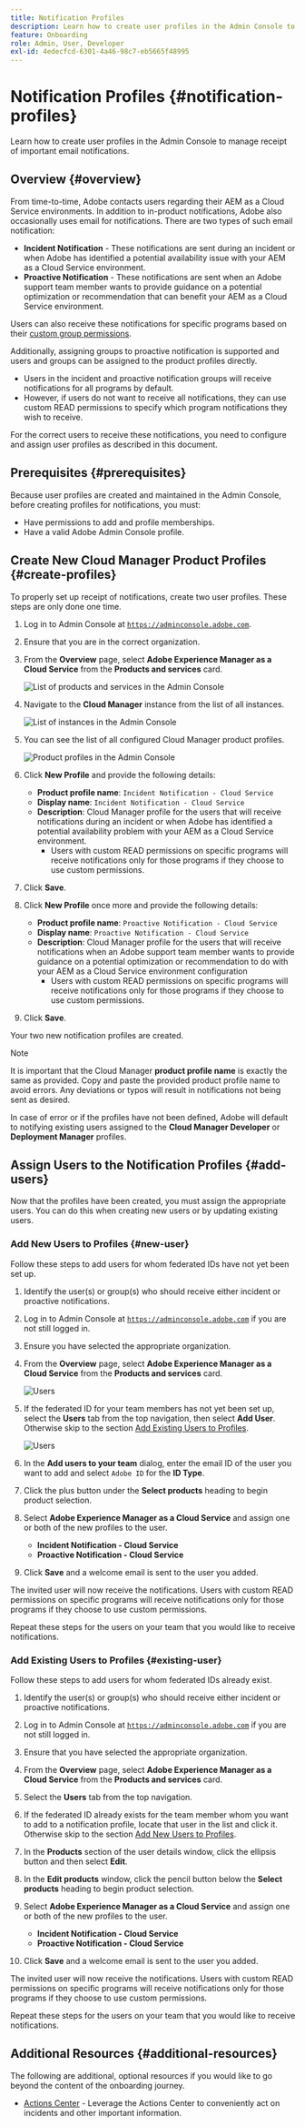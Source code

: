 ```yaml
---
title: Notification Profiles
description: Learn how to create user profiles in the Admin Console to manage receipt of important email notifications.
feature: Onboarding
role: Admin, User, Developer
exl-id: 4edecfcd-6301-4a46-98c7-eb5665f48995
---
```


# Notification Profiles {#notification-profiles}

Learn how to create user profiles in the Admin Console to manage receipt of important email notifications.

## Overview {#overview}

From time-to-time, Adobe contacts users regarding their AEM as a Cloud Service environments. In addition to in-product notifications, Adobe also occasionally uses email for notifications. There are two types of such email notification:

* **Incident Notification** - These notifications are sent during an incident or when Adobe has identified a potential availability issue with your AEM as a Cloud Service environment.
* **Proactive Notification** - These notifications are sent when an Adobe support team member wants to provide guidance on a potential optimization or recommendation that can benefit your AEM as a Cloud Service environment.

Users can also receive these notifications for specific programs based on their [custom group permissions](/help/implementing/cloud-manager/custom-permissions.md).

Additionally, assigning groups to proactive notification is supported and users and groups can be assigned to the product profiles directly.

* Users in the incident and proactive notification groups will receive notifications for all programs by default.
* However, if users do not want to receive all notifications, they can use custom READ permissions to specify which program notifications they wish to receive.

For the correct users to receive these notifications, you need to configure and assign user profiles as described in this document.

## Prerequisites {#prerequisites}

Because user profiles are created and maintained in the Admin Console, before creating profiles for notifications, you must:

* Have permissions to add and profile memberships.
* Have a valid Adobe Admin Console profile.

## Create New Cloud Manager Product Profiles {#create-profiles}

To properly set up receipt of notifications, create two user profiles. These steps are only done one time.

1. Log in to Admin Console at [`https://adminconsole.adobe.com`](https://adminconsole.adobe.com).

1. Ensure that you are in the correct organization.

1. From the **Overview** page, select **Adobe Experience Manager as a Cloud Service** from the **Products and services** card.

   ![List of products and services in the Admin Console](assets/products_services.png)

1. Navigate to the **Cloud Manager** instance from the list of all instances.

     ![List of instances in the Admin Console](assets/cloud_manager_instance.png)

1. You can see the list of all configured Cloud Manager product profiles.

    ![Product profiles in the Admin Console](assets/cloud_manager_profiles.png)

1. Click **New Profile** and provide the following details:

   * **Product profile name**: `Incident Notification - Cloud Service`
   * **Display name**: `Incident Notification - Cloud Service`
   * **Description**: Cloud Manager profile for the users that will receive notifications during an incident or when Adobe has identified a potential availability problem with your AEM as a Cloud Service environment.
     * Users with custom READ permissions on specific programs will receive notifications only for those programs if they choose to use custom permissions.

1. Click **Save**.

1. Click **New Profile** once more and provide the following details:

   * **Product profile name**: `Proactive Notification - Cloud Service`
   * **Display name**: `Proactive Notification - Cloud Service`
   * **Description**: Cloud Manager profile for the users that will receive notifications when an Adobe support team member wants to provide guidance on a potential optimization or recommendation to do with your AEM as a Cloud Service environment configuration
     * Users with custom READ permissions on specific programs will receive notifications only for those programs if they choose to use custom permissions.

1. Click **Save**.

Your two new notification profiles are created.

>[!NOTE]
>
>It is important that the Cloud Manager **product profile name** is exactly the same as provided. Copy and paste the provided product profile name to avoid errors. Any deviations or typos will result in notifications not being sent as desired.
>
>In case of error or if the profiles have not been defined, Adobe will default to notifying existing users assigned to the **Cloud Manager Developer** or **Deployment Manager** profiles.

## Assign Users to the Notification Profiles {#add-users}

Now that the profiles have been created, you must assign the appropriate users. You can do this when creating new users or by updating existing users.

### Add New Users to Profiles {#new-user}

Follow these steps to add users for whom federated IDs have not yet been set up.

1. Identify the user(s) or group(s) who should receive either incident or proactive notifications.

1. Log in to Admin Console at [`https://adminconsole.adobe.com`](https://adminconsole.adobe.com) if you are not still logged in.

1. Ensure you have selected the appropriate organization.

1. From the **Overview** page, select **Adobe Experience Manager as a Cloud Service** from the **Products and services** card.

   ![Users](assets/product_services.png)

1. If the federated ID for your team members has not yet been set up, select the **Users** tab from the top navigation, then select **Add User**. Otherwise skip to the section [Add Existing Users to Profiles](#existing-users).

   ![Users](assets/cloud_manager_add_user.png)

1. In the **Add users to your team** dialog, enter the email ID of the user you want to add and select `Adobe ID` for the **ID Type**. 

1. Click the plus button under the **Select products** heading to begin product selection.

1. Select **Adobe Experience Manager as a Cloud Service** and assign one or both of the new profiles to the user.

   * **Incident Notification - Cloud Service**
   * **Proactive Notification - Cloud Service**

1. Click **Save** and a welcome email is sent to the user you added.

The invited user will now receive the notifications. Users with custom READ permissions on specific programs will receive notifications only for those programs if they choose to use custom permissions.

Repeat these steps for the users on your team that you would like to receive notifications.

### Add Existing Users to Profiles {#existing-user}

Follow these steps to add users for whom federated IDs already exist.

1. Identify the user(s) or group(s) who should receive either incident or proactive notifications.

1. Log in to Admin Console at [`https://adminconsole.adobe.com`](https://adminconsole.adobe.com) if you are not still logged in.

1. Ensure that you have selected the appropriate organization.

1. From the **Overview** page, select **Adobe Experience Manager as a Cloud Service** from the **Products and services** card.

1. Select the **Users** tab from the top navigation.

1. If the federated ID already exists for the team member whom you want to add to a notification profile, locate that user in the list and click it. Otherwise skip to the section [Add New Users to Profiles](#add-user).

1. In the **Products** section of the user details window, click the ellipsis button and then select **Edit**.

1. In the **Edit products** window, click the pencil button below the **Select products** heading to begin product selection.

1. Select **Adobe Experience Manager as a Cloud Service** and assign one or both of the new profiles to the user.

   * **Incident Notification - Cloud Service**
   * **Proactive Notification - Cloud Service**

1. Click **Save** and a welcome email is sent to the user you added.

The invited user will now receive the notifications. Users with custom READ permissions on specific programs will receive notifications only for those programs if they choose to use custom permissions.

Repeat these steps for the users on your team that you would like to receive notifications.

## Additional Resources {#additional-resources}

The following are additional, optional resources if you would like to go beyond the content of the onboarding journey.

* [Actions Center](/help/operations/actions-center.md) - Leverage the Actions Center to conveniently act on incidents and other important information.
